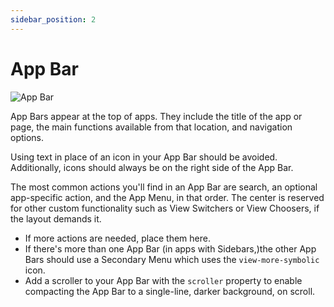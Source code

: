 ```yaml
---
sidebar_position: 2
---
```


# App Bar

![App Bar](/assets/appbar_normal.png)

App Bars appear at the top of apps. They include the title of the app or page, the main functions available from that location, and navigation options.

Using text in place of an icon in your App Bar should be avoided. Additionally, icons should always be on the right side of the App Bar.

The most common actions you'll find in an App Bar are search, an optional app-specific action, and the App Menu, in that order. The center is reserved for other custom functionality such as View Switchers or View Choosers, if the layout demands it.

- If more actions are needed, place them here.
- If there's more than one App Bar (in apps with Sidebars,)the other App Bars should use a Secondary Menu which uses the `view-more-symbolic` icon.
- Add a scroller to your App Bar with the `scroller` property to enable compacting the App Bar to a single-line, darker background, on scroll.
